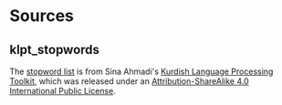 # Sources

## klpt_stopwords

The [stopword list](https://github.com/sinaahmadi/klpt/blob/master/klpt/data/stopwords.json) is from Sina Ahmadi's [Kurdish Language Processing Toolkit](https://github.com/sinaahmadi/klpt), which was released under an [Attribution-ShareAlike 4.0 International Public License](https://github.com/sinaahmadi/klpt/blob/master/LICENSE).

